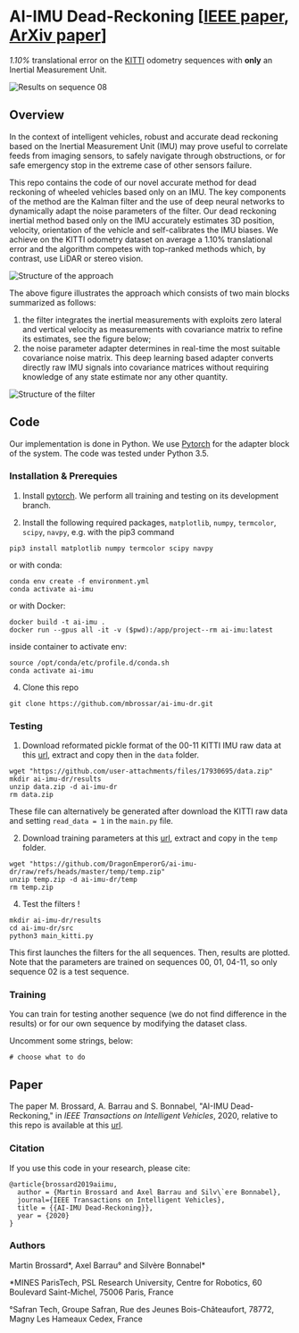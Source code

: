 # AI-IMU Dead-Reckoning [[IEEE paper](https://ieeexplore.ieee.org/document/9035481), [ArXiv paper](https://arxiv.org/pdf/1904.06064.pdf)]

_1.10%_ translational error on the [KITTI](http://www.cvlibs.net/datasets/kitti/eval_odometry.php) odometry sequences with __only__ an Inertial Measurement Unit.

![Results on sequence 08](temp/08.gif)

## Overview

In the context of intelligent vehicles, robust and accurate dead reckoning based on the Inertial Measurement Unit (IMU) may prove useful to correlate feeds from imaging sensors, to safely navigate through obstructions, or for safe emergency stop in the extreme case of other sensors failure.

This repo contains the code of our novel accurate method for dead reckoning of wheeled vehicles based only on an IMU. The key components of the method are the Kalman filter and the use of deep neural networks to dynamically adapt the noise parameters of the filter. Our dead reckoning inertial method based only on the IMU accurately estimates 3D position, velocity, orientation of the vehicle and self-calibrates the IMU biases. We achieve on the KITTI odometry dataset on average a 1.10% translational error and the algorithm competes with top-ranked methods which, by contrast, use LiDAR or stereo vision.

![Structure of the approach](temp/structure.jpg)

The above figure illustrates the approach which consists of two main blocks summarized as follows:
1. the filter integrates the inertial measurements with exploits zero lateral and vertical velocity as measurements with covariance matrix to refine its estimates, see the figure below;
2. the noise parameter adapter determines in real-time the most suitable covariance noise matrix. This deep learning based adapter converts directly raw IMU signals into covariance matrices without requiring knowledge of any state estimate nor any other quantity.


![Structure of the filter](temp/iekf.jpg)

## Code
Our implementation is done in Python. We use [Pytorch](https://pytorch.org/) for the adapter block of the system. The code was tested under Python 3.5.
 
### Installation & Prerequies
1.  Install [pytorch](http://pytorch.org). We perform all training and testing on its development branch.
    
2.  Install the following required packages, `matplotlib`, `numpy`, `termcolor`, `scipy`, `navpy`, e.g. with the pip3 command
```
pip3 install matplotlib numpy termcolor scipy navpy
```
or with conda:

```
conda env create -f environment.yml
conda activate ai-imu
```

or with Docker:
```
docker build -t ai-imu .  
docker run --gpus all -it -v ($pwd):/app/project--rm ai-imu:latest
``` 

inside container to activate env:
```
source /opt/conda/etc/profile.d/conda.sh
conda activate ai-imu
```
4.  Clone this repo
```
git clone https://github.com/mbrossar/ai-imu-dr.git
```


### Testing
1. Download reformated pickle format of the 00-11 KITTI IMU raw data at this [url](https://github.com/user-attachments/files/17930695/data.zip), extract and copy then in the `data` folder.
```
wget "https://github.com/user-attachments/files/17930695/data.zip"
mkdir ai-imu-dr/results
unzip data.zip -d ai-imu-dr
rm data.zip
```
These file can alternatively be generated after download the KITTI raw data and setting `read_data = 1` in the `main.py` file.

2. Download training parameters at this [url](https://www.dropbox.com/s/77kq4s7ziyvsrmi/temp.zip), extract and copy in the `temp` folder.
```
wget "https://github.com/DragonEmperorG/ai-imu-dr/raw/refs/heads/master/temp/temp.zip"
unzip temp.zip -d ai-imu-dr/temp
rm temp.zip
```
4. Test the filters !
```
mkdir ai-imu-dr/results
cd ai-imu-dr/src
python3 main_kitti.py
```
This first launches the filters for the all sequences. Then, results are plotted. Note that the parameters are  trained on sequences 00, 01, 04-11, so only sequence 02 is a test sequence.

### Training
You can train for testing another sequence (we do not find difference in the results) or for our own sequence by modifying the dataset class.

Uncomment some strings, below:
```
# choose what to do
```


## Paper
The paper M. Brossard, A. Barrau and S. Bonnabel, "AI-IMU Dead-Reckoning," in _IEEE Transactions on Intelligent Vehicles_, 2020, relative to this repo is available at this [url](https://cloud.mines-paristech.fr/index.php/s/8YDqD0Y1e6BWzCG).


### Citation

If you use this code in your research, please cite:

```
@article{brossard2019aiimu,
  author = {Martin Brossard and Axel Barrau and Silv\`ere Bonnabel},
  journal={IEEE Transactions on Intelligent Vehicles}, 
  title = {{AI-IMU Dead-Reckoning}},
  year = {2020}
}
```

### Authors
Martin Brossard*, Axel Barrau° and Silvère Bonnabel*

*MINES ParisTech, PSL Research University, Centre for Robotics, 60 Boulevard Saint-Michel, 75006 Paris, France

°Safran Tech, Groupe Safran, Rue des Jeunes Bois-Châteaufort, 78772, Magny Les Hameaux Cedex, France
